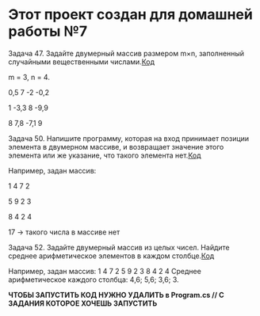 # Этот проект создан для домашней работы №7

Задача 47. Задайте двумерный массив размером m×n, заполненный случайными вещественными числами.[Код](Ex001TwoDemensionalMassiveOfRandomDoubleNumber.cs)

m = 3, n = 4.

0,5 7 -2 -0,2

1 -3,3 8 -9,9

8 7,8 -7,1 9

Задача 50. Напишите программу, которая на вход принимает позиции элемента в двумерном массиве, и возвращает значение этого элемента или же указание, что такого элемента нет.[Код](Ex002ReturnTwoDemensionalMassive.cs)

Например, задан массив:

1 4 7 2

5 9 2 3

8 4 2 4

17 -> такого числа в массиве нет

Задача 52. Задайте двумерный массив из целых чисел. Найдите среднее арифметическое элементов в каждом столбце.[Код](Ex003AverageTwoDemensionalMassive.cs)

Например, задан массив:
1 4 7 2
5 9 2 3
8 4 2 4
Среднее арифметическое каждого столбца: 4,6; 5,6; 3,6; 3.

__ЧТОБЫ ЗАПУСТИТЬ КОД НУЖНО УДАЛИТЬ в Program.cs // С ЗАДАНИЯ КОТОРОЕ ХОЧЕШЬ ЗАПУСТИТЬ__
